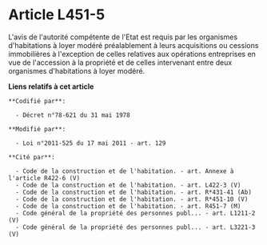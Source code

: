 # Article L451-5

L'avis de l'autorité compétente de l'Etat est requis par les organismes d'habitations à loyer modéré préalablement à leurs
acquisitions ou cessions immobilières à l'exception de celles relatives aux opérations entreprises en vue de l'accession à la
propriété et de celles intervenant entre deux organismes d'habitations à loyer modéré.

**Liens relatifs à cet article**

	**Codifié par**:

	  - Décret n°78-621 du 31 mai 1978

	**Modifié par**:

	  - Loi n°2011-525 du 17 mai 2011 - art. 129

	**Cité par**:

	  - Code de la construction et de l'habitation. - art. Annexe à l'article R422-6 (V)
	  - Code de la construction et de l'habitation. - art. L422-3 (V)
	  - Code de la construction et de l'habitation. - art. R*431-41 (Ab)
	  - Code de la construction et de l'habitation. - art. R*451-10 (V)
	  - Code de la construction et de l'habitation. - art. R451-7 (M)
	  - Code général de la propriété des personnes publ... - art. L1211-2 (V)
	  - Code général de la propriété des personnes publ... - art. L3221-3 (V)
